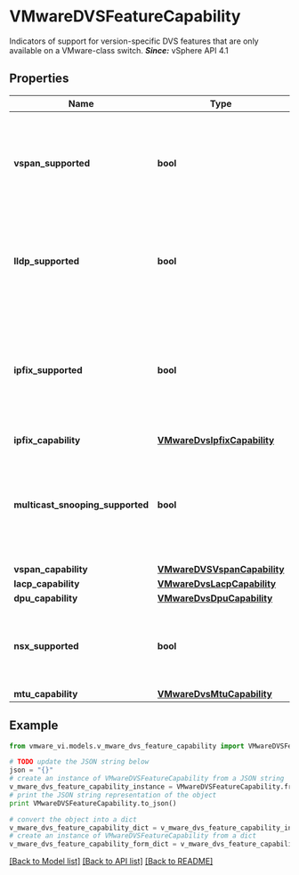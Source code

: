 # VMwareDVSFeatureCapability

Indicators of support for version-specific DVS features that are only available on a VMware-class switch.  ***Since:*** vSphere API 4.1 

## Properties
Name | Type | Description | Notes
------------ | ------------- | ------------- | -------------
**vspan_supported** | **bool** | Flag to indicate whether vspan(DVMirror) is supported on the vSphere Distributed Switch.  Distributed Port Mirroring is supported in vSphere Distributed Switch Version 5.0 or later.  ***Since:*** vSphere API 5.0  | [optional] 
**lldp_supported** | **bool** | Flag to indicate whether LLDP(Link Layer Discovery Protocol) is supported on the vSphere Distributed Switch.  LLDP is supported in vSphere Distributed Switch Version 5.0 or later.  ***Since:*** vSphere API 5.0  | [optional] 
**ipfix_supported** | **bool** | Deprecated as of vSphere API 6.0, use *VMwareDvsIpfixCapability*.  Flag to indicate whether IPFIX(NetFlow) is supported on the vSphere Distributed Switch.  IPFIX is supported in vSphere Distributed Switch Version 5.0 or later.  ***Since:*** vSphere API 5.0  | [optional] 
**ipfix_capability** | [**VMwareDvsIpfixCapability**](VMwareDvsIpfixCapability.md) |  | [optional] 
**multicast_snooping_supported** | **bool** | Flag to indicate whether multicast snooping(IGMP/MLD Snooping) is supported on the vSphere Distributed Switch.  IGMP/MLD Snooping is supported in vSphere Distributed Switch Version 6.0 or later.  ***Since:*** vSphere API 6.0  | [optional] 
**vspan_capability** | [**VMwareDVSVspanCapability**](VMwareDVSVspanCapability.md) |  | [optional] 
**lacp_capability** | [**VMwareDvsLacpCapability**](VMwareDvsLacpCapability.md) |  | [optional] 
**dpu_capability** | [**VMwareDvsDpuCapability**](VMwareDvsDpuCapability.md) |  | [optional] 
**nsx_supported** | **bool** | Flag to indicate whether NSX is supported on the vSphere Distributed Switch.  NSX is supported in vSphere Distributed Switch Version 7.0 or later.  ***Since:*** vSphere API 7.0  | [optional] 
**mtu_capability** | [**VMwareDvsMtuCapability**](VMwareDvsMtuCapability.md) |  | [optional] 

## Example

```python
from vmware_vi.models.v_mware_dvs_feature_capability import VMwareDVSFeatureCapability

# TODO update the JSON string below
json = "{}"
# create an instance of VMwareDVSFeatureCapability from a JSON string
v_mware_dvs_feature_capability_instance = VMwareDVSFeatureCapability.from_json(json)
# print the JSON string representation of the object
print VMwareDVSFeatureCapability.to_json()

# convert the object into a dict
v_mware_dvs_feature_capability_dict = v_mware_dvs_feature_capability_instance.to_dict()
# create an instance of VMwareDVSFeatureCapability from a dict
v_mware_dvs_feature_capability_form_dict = v_mware_dvs_feature_capability.from_dict(v_mware_dvs_feature_capability_dict)
```
[[Back to Model list]](../README.md#documentation-for-models) [[Back to API list]](../README.md#documentation-for-api-endpoints) [[Back to README]](../README.md)


